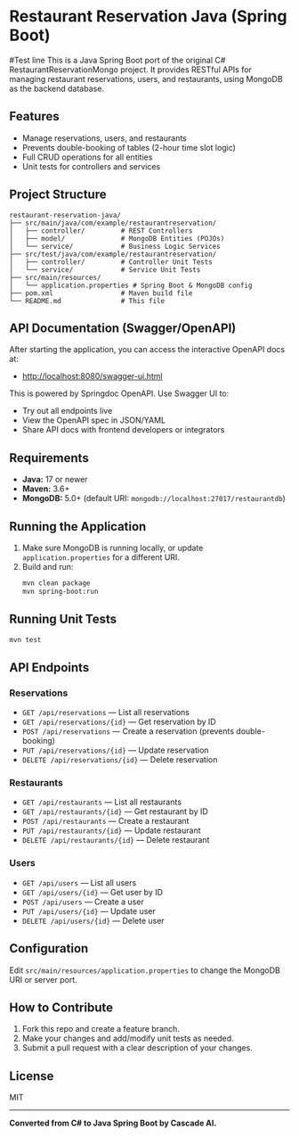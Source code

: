 # Restaurant Reservation Java (Spring Boot)
#Test line
This is a Java Spring Boot port of the original C# RestaurantReservationMongo project. It provides RESTful APIs for managing restaurant reservations, users, and restaurants, using MongoDB as the backend database.

## Features
- Manage reservations, users, and restaurants
- Prevents double-booking of tables (2-hour time slot logic)
- Full CRUD operations for all entities
- Unit tests for controllers and services

## Project Structure
```
restaurant-reservation-java/
├── src/main/java/com/example/restaurantreservation/
│   ├── controller/         # REST Controllers
│   ├── model/              # MongoDB Entities (POJOs)
│   └── service/            # Business Logic Services
├── src/test/java/com/example/restaurantreservation/
│   ├── controller/         # Controller Unit Tests
│   └── service/            # Service Unit Tests
├── src/main/resources/
│   └── application.properties # Spring Boot & MongoDB config
├── pom.xml                 # Maven build file
└── README.md               # This file
```

## API Documentation (Swagger/OpenAPI)

After starting the application, you can access the interactive OpenAPI docs at:

- [http://localhost:8080/swagger-ui.html](http://localhost:8080/swagger-ui.html)

This is powered by Springdoc OpenAPI. Use Swagger UI to:
- Try out all endpoints live
- View the OpenAPI spec in JSON/YAML
- Share API docs with frontend developers or integrators

## Requirements
- **Java:** 17 or newer
- **Maven:** 3.6+
- **MongoDB:** 5.0+ (default URI: `mongodb://localhost:27017/restaurantdb`)

## Running the Application
1. Make sure MongoDB is running locally, or update `application.properties` for a different URI.
2. Build and run:
   ```bash
   mvn clean package
   mvn spring-boot:run
   ```

## Running Unit Tests
```bash
mvn test
```

## API Endpoints
### Reservations
- `GET /api/reservations` — List all reservations
- `GET /api/reservations/{id}` — Get reservation by ID
- `POST /api/reservations` — Create a reservation (prevents double-booking)
- `PUT /api/reservations/{id}` — Update reservation
- `DELETE /api/reservations/{id}` — Delete reservation

### Restaurants
- `GET /api/restaurants` — List all restaurants
- `GET /api/restaurants/{id}` — Get restaurant by ID
- `POST /api/restaurants` — Create a restaurant
- `PUT /api/restaurants/{id}` — Update restaurant
- `DELETE /api/restaurants/{id}` — Delete restaurant

### Users
- `GET /api/users` — List all users
- `GET /api/users/{id}` — Get user by ID
- `POST /api/users` — Create a user
- `PUT /api/users/{id}` — Update user
- `DELETE /api/users/{id}` — Delete user

## Configuration
Edit `src/main/resources/application.properties` to change the MongoDB URI or server port.

## How to Contribute
1. Fork this repo and create a feature branch.
2. Make your changes and add/modify unit tests as needed.
3. Submit a pull request with a clear description of your changes.

## License
MIT

---

**Converted from C# to Java Spring Boot by Cascade AI.**
